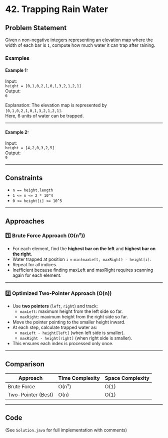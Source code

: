 # 42. Trapping Rain Water

## Problem Statement

Given `n` non-negative integers representing an elevation map where the width of each bar is `1`, compute how much water it can trap after raining.

### Examples

#### Example 1:

Input:  
`height = [0,1,0,2,1,0,1,3,2,1,2,1]`  
Output:  
`6`

Explanation: The elevation map is represented by `[0,1,0,2,1,0,1,3,2,1,2,1]`.  
Here, 6 units of water can be trapped.

---

#### Example 2:

Input:  
`height = [4,2,0,3,2,5]`  
Output:  
`9`

---

## Constraints

- `n == height.length`
- `1 <= n <= 2 * 10^4`
- `0 <= height[i] <= 10^5`

---

## Approaches

### 1️⃣ Brute Force Approach (O(n²))

- For each element, find the **highest bar on the left** and **highest bar on the right**.
- Water trapped at position `i` = `min(maxLeft, maxRight) - height[i]`.
- Repeat for all indices.
- Inefficient because finding maxLeft and maxRight requires scanning again for each element.

---

### 2️⃣ Optimized Two-Pointer Approach (O(n))

- Use **two pointers** (`left`, `right`) and track:
  - `maxLeft`: maximum height from the left side so far.
  - `maxRight`: maximum height from the right side so far.
- Move the pointer pointing to the smaller height inward.
- At each step, calculate trapped water as:
  - `maxLeft - height[left]` (when left side is smaller).
  - `maxRight - height[right]` (when right side is smaller).
- This ensures each index is processed only once.

---

## Comparison

| Approach           | Time Complexity | Space Complexity |
| ------------------ | --------------- | ---------------- |
| Brute Force        | O(n²)           | O(1)             |
| Two-Pointer (Best) | O(n)            | O(1)             |

---

## Code

(See `Solution.java` for full implementation with comments)
